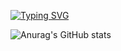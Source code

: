 [![Typing SVG](https://readme-typing-svg.demolab.com/?lines=开水不加糖的主页;不要太瞧得起自己)](https://git.io/typing-svg)

![Anurag's GitHub stats](https://github-readme-stats.vercel.app/api?username=Ksbjt&show_icons=true&theme=radical)

